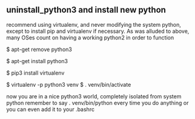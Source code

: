 ## uninstall_python3 and install new python

recommend using virtualenv, and never modifying the system python, except to install pip and virtualenv if necessary.
As was alluded to above, many OSes count on having a working python2 in order to function


$ apt-get remove python3

$ apt-get install python3

$ pip3 install virtualenv

$ virtualenv -p python3 venv
$ . venv/bin/activate

now you are in a nice python3 world, completely isolated from system python
remember to say . venv/bin/python every time you do anything
or you can even add it to your .bashrc

